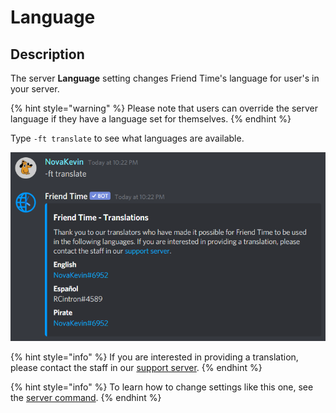 # Language

## Description

The server **Language** setting changes Friend Time's language for user's in your server.

{% hint style="warning" %}
Please note that users can override the server language if they have a language set for themselves.
{% endhint %}

Type `-ft translate` to see what languages are available.

![](../../.gitbook/assets/image%20%2863%29%20%281%29.png)

{% hint style="info" %}
 If you are interested in providing a translation, please contact the staff in our [support server](https://discord.gg/GQcBR8e).
{% endhint %}

{% hint style="info" %}
To learn how to change settings like this one, see the [server command](../../commands/admin-commands/server.md).
{% endhint %}

